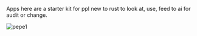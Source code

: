 

 Apps here are a starter kit for ppl new to rust to look at, use, feed to ai for audit or change. 

![pepe1](https://github.com/user-attachments/assets/19d09595-8e23-4171-9546-61551f6ce760)


